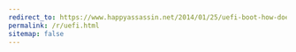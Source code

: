 ```yaml
---
redirect_to: https://www.happyassassin.net/2014/01/25/uefi-boot-how-does-that-actually-work-then/
permalink: /r/uefi.html
sitemap: false
---
```

